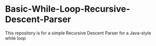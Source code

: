 # Basic-While-Loop-Recursive-Descent-Parser
This repository is for a simple Recursive Descent Parser for a Java-style while loop
